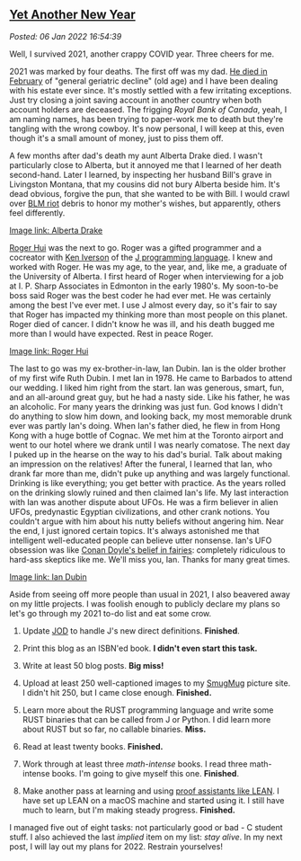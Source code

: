 
[Yet Another New Year](http://analyzethedatanotthedrivel.org/2022/01/06/yet-another-new-year/)
----------------------------------------------------------------------------------------------

*Posted: 06 Jan 2022 16:54:39*

Well, I survived 2021, another crappy COVID year. Three cheers for me.

2021 was marked by four deaths. The first off was my dad. [He died in
February](https://analyzethedatanotthedrivel.org/2021/02/21/my-fathers-obituary/)
of "general geriatric decline" (old age) and I have been dealing with
his estate ever since. It's mostly settled with a few irritating
exceptions. Just try closing a joint saving account in another country
when both account holders are deceased. The frigging *Royal Bank of
Canada*, yeah, I am naming names, has been trying to paper-work me to
death but they're tangling with the wrong cowboy. It's now personal, I
will keep at this, even though it's a small amount of money, just to
piss them off.

A few months after dad's death my aunt Alberta Drake died. I wasn't
particularly close to Alberta, but it annoyed me that I learned of her
death second-hand. Later I learned, by inspecting her husband Bill's
grave in Livingston Montana, that my cousins did not bury Alberta beside
him. It's dead obvious, forgive the pun, that she wanted to be with
Bill. I would crawl over [BLM
riot](https://townhall.com/tipsheet/katiepavlich/2020/09/08/new-study-shows-majority-of-blm-protests-turned-violent-n2575801)
debris to honor my mother's wishes, but apparently, others feel
differently.

[Image link: Alberta Drake](https://conceptcontrol.smugmug.com/People/From-Hazels-Albums-1/i-zNgjGnk/A)

[Roger Hui](https://rogerhui.rip/) was the next to go. Roger was a
gifted programmer and a cocreator with [Ken
Iverson](https://en.wikipedia.org/wiki/Kenneth_E._Iverson) of the [J
programming language](https://www.jsoftware.com/#/). I knew and worked
with Roger. He was my age, to the year, and, like me, a graduate of the
University of Alberta. I first heard of Roger when interviewing for a
job at I. P. Sharp Associates in Edmonton in the early 1980's. My
soon-to-be boss said Roger was the best coder he had ever met. He was
certainly among the best I've ever met. I use J almost every day, so
it's fair to say that Roger has impacted my thinking more than most
people on this planet. Roger died of cancer. I didn't know he was ill,
and his death bugged me more than I would have expected. Rest in peace
Roger.

[Image link: Roger Hui](https://bakerjd99.files.wordpress.com/2022/01/roger_hui_1996.jpg)

The last to go was my ex-brother-in-law, Ian Dubin. Ian is the older
brother of my first wife Ruth Dubin. I met Ian in 1978. He came to
Barbados to attend our wedding. I liked him right from the start. Ian
was generous, smart, fun, and an all-around great guy, but he had a
nasty side. Like his father, he was an alcoholic. For many years the
drinking was just fun. God knows I didn't do anything to slow him down,
and looking back, my most memorable drunk ever was partly Ian's doing.
When Ian's father died, he flew in from Hong Kong with a huge bottle of
Cognac. We met him at the Toronto airport and went to our hotel where we
drank until I was nearly comatose. The next day I puked up in the hearse
on the way to his dad's burial. Talk about making an impression on the
relatives! After the funeral, I learned that Ian, who drank far more
than me, didn't puke up anything and was largely functional. Drinking is
like everything; you get better with practice. As the years rolled on
the drinking slowly ruined and then claimed Ian's life. My last
interaction with Ian was another dispute about UFOs. He was a firm
believer in alien UFOs, predynastic Egyptian civilizations, and other
crank notions. You couldn't argue with him about his nutty beliefs
without angering him. Near the end, I just ignored certain topics. It's
always astonished me that intelligent well-educated people can believe
utter nonsense. Ian's UFO obsession was like [Conan Doyle's belief in
fairies](https://brewminate.com/sir-arthur-conan-doyle-and-the-cottingly-fairies-hoax-of-1917-1921/):
completely ridiculous to hard-ass skeptics like me. We'll miss you,
Ian. Thanks for many great times.

[Image link: Ian Dubin](https://conceptcontrol.smugmug.com/People/Inlaws-Outlaws-and-Friends/i-4bqMBNB/A)

Aside from seeing off more people than usual in 2021, I also beavered
away on my little projects. I was foolish enough to publicly declare my
plans so let's go through my 2021 to-do list and eat some crow.

1.  Update [JOD](https://analyzethedatanotthedrivel.org/the-jod-page/)
    to handle J's new direct definitions. **Finished**.

2.  Print this blog as an ISBN'ed book. **I didn't even start this
    task.**

3.  Write at least 50 blog posts. **Big miss!**

4.  Upload at least 250 well-captioned images to my
    [SmugMug](https://conceptcontrol.smugmug.com/) picture site. I
    didn't hit 250, but I came close enough. **Finished.**

5.  Learn more about the RUST programming language and write some RUST
    binaries that can be called from J or Python. I did learn more about
    RUST but so far, no callable binaries. **Miss.**

6.  Read at least twenty books. **Finished.**

7.  Work through at least three *math-intense* books. I read three
    math-intense books. I'm going to give myself this one. **Finished**.

8.  Make another pass at learning and using [proof assistants like
    LEAN](https://leanprover-community.github.io/). I have set up LEAN
    on a macOS machine and started using it. I still have much to learn,
    but I'm making steady progress. **Finished.**

I managed five out of eight tasks: not particularly good or bad - C
student stuff. I also achieved the last *implied* item on my list: *stay
alive*. In my next post, I will lay out my plans for 2022. Restrain
yourselves!
